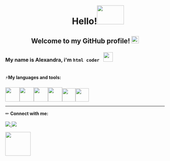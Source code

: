 <h1 align="center">⠀⠀⠀⠀Hello!<img src="https://c.tenor.com/tuvk4qUAcaUAAAAi/baby-yoda-star-wars.gif" width="85" height="60"></h1>

<h2 align="center">Welcome to my GitHub profile! <img src="https://img.icons8.com/color/38/000000/like--v1.png" height="23"/></h2>

### My name is Alexandra, i'm `html coder`⠀<img src="https://img.icons8.com/external-outline-juicy-fish/40/000000/external-code-coding-and-development-outline-outline-juicy-fish-11.png" width="30" height="30"/><br><br>
⚡**My languages and tools:**<br><br>
<img src="https://img.icons8.com/color/48/000000/html-5--v1.png" width="45" height="45"/><img src="https://img.icons8.com/color/48/000000/css3.png" width="45" height="45"/><img src="https://img.icons8.com/color/48/000000/sass-avatar.png" width="45" height="45"/><img src="https://img.icons8.com/color/48/000000/javascript--v1.png" width="45" height="45"/><img src="https://img.icons8.com/fluency/48/000000/figma.png" width="42" height="42"/><img src="https://img.icons8.com/color/48/000000/visual-studio-code-2019.png" width="42" height="42"/>

<hr>

✏ **Connect with me:**<br><br>
<a href="mailto:sbykoderova94@gmail.com"><img src="https://img.icons8.com/color/43/000000/message-squared.png"/>
<a href="https://t.me/sbykoderova"><img src="https://img.icons8.com/fluency/42/000000/telegram-app.png"/>
<p><img src="https://c.tenor.com/nN_-M2QfN3sAAAAi/baby-yoda-star-wars.gif" width="80" height="75"></p>
